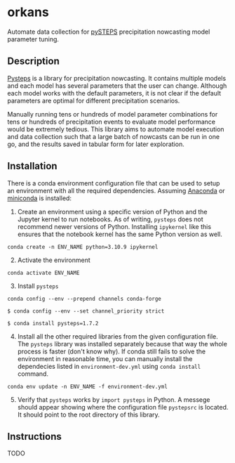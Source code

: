 # orkans
Automate data collection for [pySTEPS](https://pysteps.readthedocs.io/en/latest/index.html) precipitation nowcasting model parameter tuning.
## Description

[Pysteps](https://pysteps.readthedocs.io/en/latest/index.html) is a library for precipitation nowcasting. It contains multiple models and each model has several parameters that the user can change. Although each model works with the default parameters, it is not clear if the default parameters are optimal for different precipitation scenarios.

Manually running tens or hundreds of model parameter combinations for tens or hundreds of precipitation events to evaluate model performance would be extremely tedious. This library aims to automate model execution and data collection such that a large batch of nowcasts can be run in one go, and the results saved in tabular form for later exploration.

## Installation

There is a conda environment configuration file that can be used to setup an environment with all the required dependencies.
Assuming [Anaconda](https://www.anaconda.com/) or [miniconda](https://docs.conda.io/en/latest/miniconda.html) is installed:

1. Create an environment using a specific version of Python and the Jupyter kernel to run notebooks. As of writing, `pysteps` does not recommend newer versions of Python. Installing `ipykernel` like this ensures that the notebook kernel has the same Python version as well.

``` conda create -n ENV_NAME python=3.10.9 ipykernel ```

2. Activate the environment

```conda activate ENV_NAME```

3. Install `pysteps`

```conda config --env --prepend channels conda-forge```

```$ conda config --env --set channel_priority strict```

```$ conda install pysteps=1.7.2```

4. Install all the other required libraries from the given configuration file. The `pysteps` library was installed separately because that way the whole process is faster (don't know why). If conda still fails to solve the environment in reasonable time, you can manually install the dependecies listed in `environment-dev.yml` using `conda install` command. 

``` conda env update -n ENV_NAME -f environment-dev.yml ```

5. Verify that `pysteps` works by `import pysteps` in Python. A messege should appear showing where the configuration file `pystepsrc` is located. It should point to the root directory of this library.

## Instructions

TODO
